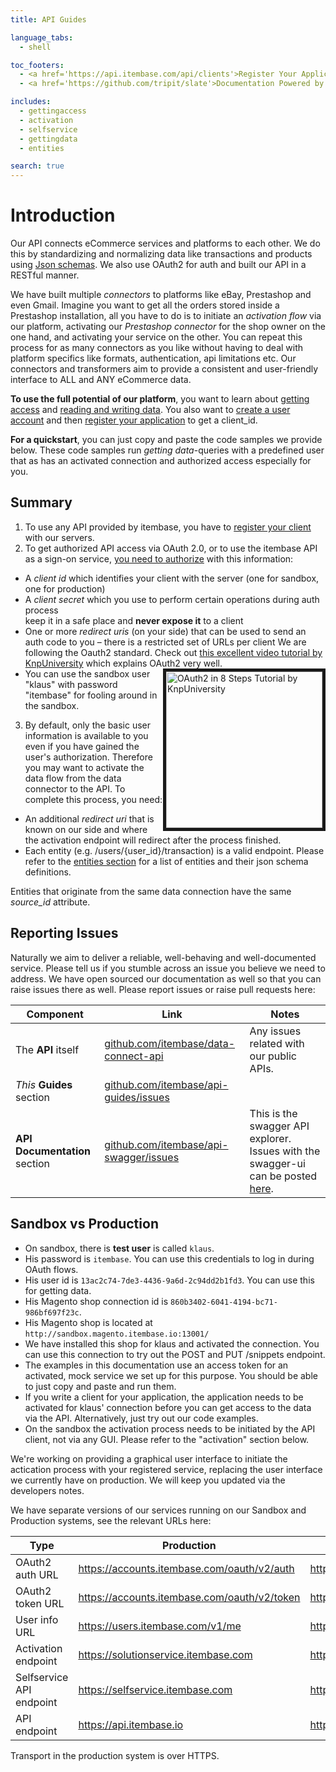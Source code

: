 ```yaml
---
title: API Guides

language_tabs:
  - shell

toc_footers:
  - <a href='https://api.itembase.com/api/clients'>Register Your Application</a>
  - <a href='https://github.com/tripit/slate'>Documentation Powered by Slate</a>

includes:
  - gettingaccess
  - activation
  - selfservice
  - gettingdata
  - entities

search: true
---
```


# Introduction

Our API connects eCommerce services and platforms to each other. We do this by standardizing and normalizing data like transactions and products using [Json schemas](#entities). We also use OAuth2 for auth and built our API in a RESTful manner.

We have built multiple _connectors_ to platforms like eBay, Prestashop and even Gmail. Imagine you want to get all the orders stored inside a Prestashop installation, all you have to do is to initiate an _activation flow_ via our platform, activating our _Prestashop connector_ for the shop owner on the one hand, and activating your service on the other. You can repeat this process for as many connectors as you like without having to deal with platform specifics like formats, authentication, api limitations etc. Our connectors and transformers aim to provide a consistent and user-friendly interface to ALL and ANY eCommerce data.

**To use the full potential of our platform**, you want to learn about [getting access](#getting-access) and [reading and writing data](#reading-and-writing-data). You also want to [create a user account](https://api.itembase.com/google-login) and then [register your application](https://api.itembase.com/api/clients) to get a client_id.

**For a quickstart**, you can just copy and paste the code samples we provide below. These code samples run _getting data_-queries with a predefined user that as has an activated connection and authorized access especially for you.


## Summary

1. To use any API provided by itembase, you have to [register your client](/api/clients) with our servers.
2. To get authorized API access via OAuth 2.0, or to use the itembase API as a sign-on service, [you need to authorize](auth) with this information:
 * A *client id* which identifies your client with the server (one for sandbox, one for production)
 * A *client secret* which you use to perform certain operations during auth process <aside class="warning">keep it in a safe place and **never expose it** to a client</aside>
 * One or more *redirect uris* (on your side) that can be used to send an auth code to you – there is a restricted set of URLs per client
We are following the Oauth2 standard. Check out [this excellent video tutorial by KnpUniversity](https://www.youtube.com/watch?v=io_r-0e3Qcw) which explains OAuth2 very well.<a style="float:right" href="https://www.youtube.com/watch?v=io_r-0e3Qcw" target="_blank"><img src="http://img.youtube.com/vi/io_r-0e3Qcw/0.jpg" alt="OAuth2 in 8 Steps Tutorial by KnpUniversity" width="250" border="5" /></a>
 * You can use the sandbox user "klaus" with password "itembase" for fooling around in the sandbox.
3. By default, only the basic user information is available to you even if you have gained the user's authorization. Therefore you may want to activate the data flow from the data connector to the API. To complete this process, you need:
 * An additional *redirect uri* that is known on our side and where the activation endpoint will redirect after the process finished.
 * Each entity (e.g. /users/{user_id}/transaction) is a valid endpoint. Please refer to the [entities section](#entities) for a list of entities and their json schema definitions.
<aside class="success">Entities that originate from the same data connection have the same <i>source_id</i> attribute.</aside>

## Reporting Issues
Naturally we aim to deliver a reliable, well-behaving and well-documented service. Please tell us if you stumble across an issue you believe we need to address. We have open sourced our documentation as well so that you can raise issues there as well. Please report issues or raise pull requests here:

|Component|Link|Notes
|---|---|---|
|The **API** itself|[github.com/itembase/data-connect-api](https://github.com/itembase/data-connect-api)|Any issues related with our public APIs.|
|*This* **Guides** section|[github.com/itembase/api-guides/issues](https://github.com/itembase/api-guides/issues)||
|**API Documentation** section|[github.com/itembase/api-swagger/issues](https://github.com/itembase/api-guides/issues)|This is the swagger API explorer. Issues with the swagger-ui can be posted [here](https://github.com/swagger-api/swagger-ui).|

## Sandbox vs Production

* On sandbox, there is  **test user** is called `klaus`.
 * His password is `itembase`. You can use this credentials to log in during OAuth flows.
 * His user id is `13ac2c74-7de3-4436-9a6d-2c94dd2b1fd3`. You can use this for getting data.
 * His Magento shop connection id is `860b3402-6041-4194-bc71-986bf697f23c`.
 * His Magento shop is located at `http://sandbox.magento.itembase.io:13001/`
 * We have installed this shop for klaus and activated the connection. You can use this connection to try out the POST and PUT /snippets endpoint.
* The examples in this documentation use an access token for an activated, mock service we set up for this purpose. You should be able to just copy and paste and run them.
* If you write a client for your application, the application needs to be activated for klaus' connection before you can get access to the data via the API. Alternatively, just try out our code examples.
* On the sandbox the activation process needs to be initiated by the API client, not via any GUI. Please refer to the "activation" section below.

<aside class="success">We're working on providing a graphical user interface to initiate the actication process with your registered service, replacing the user interface we currently have on production. We will keep you updated via the developers notes.</aside>

We have separate versions of our services running on our Sandbox and Production systems, see the relevant URLs here:


|Type|Production|Sandbox|
|---|---|---|
|OAuth2 auth URL|https://accounts.itembase.com/oauth/v2/auth|http://sandbox.accounts.itembase.io/oauth/v2/auth|
|OAuth2 token URL|https://accounts.itembase.com/oauth/v2/token|http://sandbox.accounts.itembase.io/oauth/v2/token|
|User info URL|https://users.itembase.com/v1/me|http://sandbox.users.itembase.io/v1/me|
|Activation endpoint|https://solutionservice.itembase.com|http://sandbox.solutionservice.itembase.io|
|Selfservice API endpoint|https://selfservice.itembase.com|http://sandbox.selfservice.itembase.io|
|API endpoint|https://api.itembase.io|https://sandbox.api.itembase.io|

Transport in the production system is over HTTPS.
